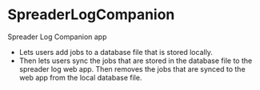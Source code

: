 # SpreaderLogCompanion

Spreader Log Companion app

- Lets users add jobs to a database file that is stored locally.
- Then lets users sync the jobs that are stored in the database file to the spreader log web app. Then removes the jobs that are synced to the web app from the local database file.
